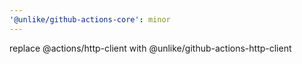 ```yaml
---
'@unlike/github-actions-core': minor
---
```


replace @actions/http-client with @unlike/github-actions-http-client
